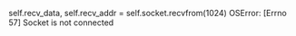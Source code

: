 self.recv_data, self.recv_addr = self.socket.recvfrom(1024)
OSError: [Errno 57] Socket is not connected